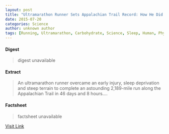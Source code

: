 ```yaml
---
layout: post
title: "Ultramarathon Runner Sets Appalachian Trail Record: How He Did It"
date: 2015-07-20
categories: Science
author: unknown author
tags: [Running, Ultramarathon, Carbohydrate, Science, Sleep, Human, Physical exercise, Nutrition, Marathon, Emotion, Heart, Determinants of health]
---
```



#### Digest
>digest unavailable

#### Extract
>An ultramarathon runner overcame an early injury, sleep deprivation and steep terrain to complete an astounding 2,189-mile run along the Appalachian Trail in 46 days and 8 hours....

#### Factsheet
>factsheet unavailable

[Visit Link](http://www.livescience.com/51594-ultramarathon-record-appalachian-trail.html)


